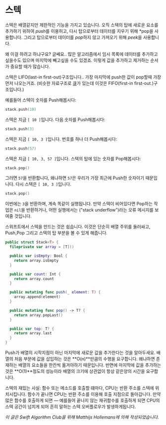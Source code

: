 # 스텍

스텍은 배열같지만 제한적인 기능을 가지고 있습니다. 오직 스텍의 탑에 새로운 요소를 추가하기 위하여 *push*를 이용허고, 다시 탑으로부터 데이터를 지우기 위해 *pop을 사용합니다. 그리고 탑으로부터 데이터를 *pop*하지 않고 가져오기 위해 *peek*을 사용합니다.

왜 이걸 하려고 하냐구요? 글쎄요.. 많은 알고리즘에서 임시 목록에 데이터를 추가하고 싶을수도 있으며 마지막에 빼고싶을 수도 있겠죠. 이렇게 값을 추가하고 제거하는 순서가 중요할 때가 많습니다.

스텍은 LIFO(last-in first-out)구조입니다.. 가장 마지막에 push한 값이 pop할때 가장 먼저 나오는거죠. (비슷한 자료구조로 [큐](../Queue/)가 있는데 이것은 FIFO(first-in first-out.)구조입니다.)

예를들어 스텍이 숫자를 Push해봅시다:

```swift
stack.push(10)
```

스텍은 지금 `[ 10 ]`입니다. 다음 숫자를 Push해봅시다:

```swift
stack.push(3)
```

스텍은 지금 `[ 10, 3 ]`입니다. 번호를 하나 더 Push해봅시다:

```swift
stack.push(57)
```

스텍은 지금 `[ 10, 3, 57 ]`입니다. 스텍의 탑에 있는 숫자를 Pop해봅시다:

```swift
stack.pop()
```

그러면 `57`을 반환합니다, 왜냐하면 `57`은 우리가 가장 최근에 Push한 숫자이기 때문입니다. 다시 스텍은  `[ 10, 3 ]`입니다.

```swift
stack.pop()
```

이번에는 `3`을 반환하며, 계속 똑같이 실행됩니다. 만약 스텍이 비어있다면 Pop하는 작업은 `nil`을 반환하거나, 어떤 실행에서는 ("stack underflow”)라는 오류 메시지를 보여줄 것입니다.

스위프트에서 스텍을 만드는 것은 쉽습니다. 이것은 단순히 배열 주위를 둘러싸고, Push,Pop 그리고 스텍의 탑 부분을 볼 수 있게 해줍니다.

```swift
public struct Stack<T> {
  fileprivate var array = [T]()

  public var isEmpty: Bool {
    return array.isEmpty
  }

  public var count: Int {
    return array.count
  }

  public mutating func push(_ element: T) {
    array.append(element)
  }

  public mutating func pop() -> T? {
    return array.popLast()
  }

  public var top: T? {
    return array.last
  }
}
```

Push가 배열의 시작지점이 아닌 마지막에 새로운 값을 추가한다는 것을 알아두새요. 배열의 처음 부분에 값을 삽입하는 것은 **O(n)**만큼의 수행을 요구합니다. 왜냐하면 존재하는 배열의 요소들을 한칸씩 옮겨야하기 때문입니다.  반면에 마지막에 값을 추가하는 것은 **O(1)**정도의 성능이라 배열의 크기에 상관없이 항상 같은양의 시간을 요구합니다.

스텍의 재밌는 사실: 함수 또는 메소드를 호출할 떄마다, CPU는 반환 주소를 스텍에 위치시킵니다. 함수가 끝나면 CPU는 반환 주소를 이용해 호출 지점으로 돌아갑니다.
만약 많은 함수를 호출하게 되면 — 예를들어 끝나지 않는 재귀함수를 호출하게 되면 CPU의 스텍 공간이 넘치게 되어 흔히 말하는 스텍 오버플로우가 발생하게됩니다.

*이 글은 Swift Algorithm Club을 위해 Matthijs Hollemans에 의해 작성되었습니다.*
